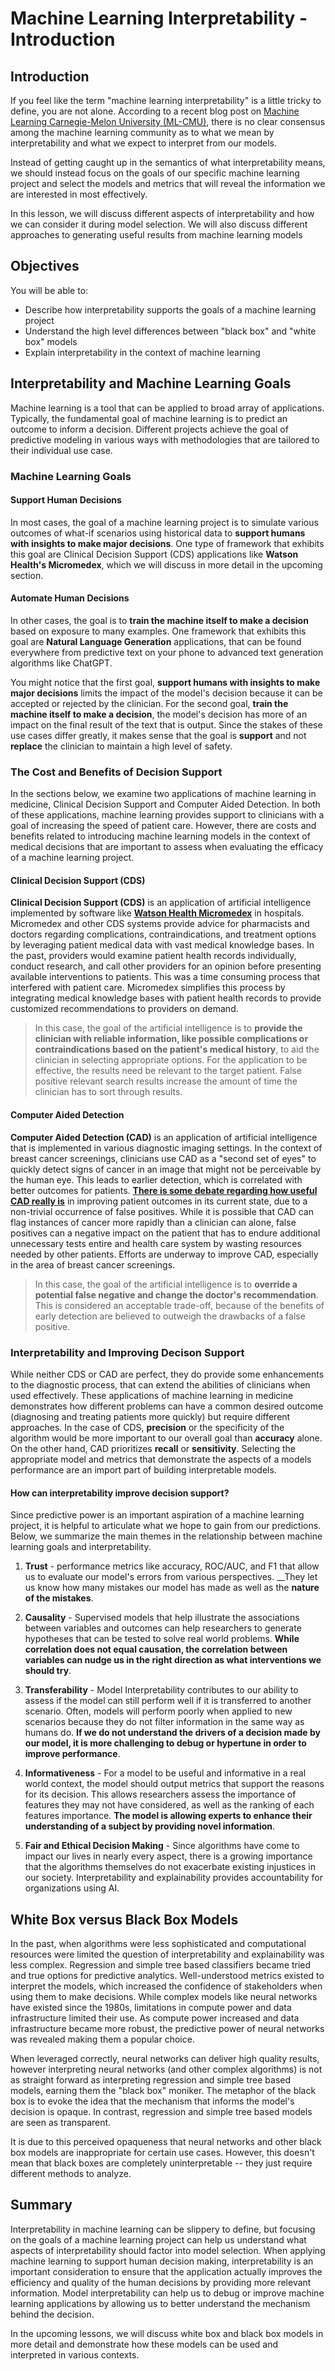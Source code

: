# Machine Learning Interpretability - Introduction

## Introduction

If you feel like the term "machine learning interpretability" is a little tricky to define, you are not alone. According to a recent blog post on [Machine Learning Carnegie-Melon University \(ML-CMU\)](https://blog.ml.cmu.edu/2020/08/31/6-interpretability/#:~:text=Interpretability%20is%20difficult,can%20be%20evaluated.), there is no clear consensus among the machine learning community as to what we mean by interpretability and what we expect to interpret from our models. 

Instead of getting caught up in the semantics of what interpretability means, we should instead focus on the goals of our specific machine learning project and select the models and metrics that will reveal the information we are interested in most effectively.

In this lesson, we will discuss different aspects of interpretability and how we can consider it during model selection. We will also discuss different approaches to generating useful results from machine learning models 

## Objectives

You will be able to:

* Describe how interpretability supports the goals of a machine learning project
* Understand the high level differences between "black box" and "white box" models
* Explain interpretability in the context of machine learning

## Interpretability and Machine Learning Goals

Machine learning is a tool that can be applied to broad array of applications. Typically, the fundamental goal of machine learning is to predict an outcome to inform a decision. Different projects achieve the goal of predictive modeling in various ways with methodologies that are tailored to their individual use case.

### Machine Learning Goals

#### Support Human Decisions
In most cases, the goal of a machine learning project is to simulate various outcomes of what-if scenarios using historical data to __support humans with insights to make major decisions__. One type of framework that exhibits this goal are Clinical Decision Support (CDS) applications like __Watson Health's Micromedex__, which we will discuss in more detail in the upcoming section.

#### Automate Human Decisions
In other cases, the goal is to __train the machine itself to make a decision__ based on exposure to many examples. One framework that exhibits this goal are __Natural Language Generation__ applications, that can be found everywhere from predictive text on your phone to advanced text generation algorithms like ChatGPT. 

You might notice that the first goal, __support humans with insights to make major decisions__ limits the impact of the model's decision because it can be accepted or rejected by the clinician. For the second goal, __train the machine itself to make a decision__, the model's decision has more of an impact on the final result of the text that is output. Since the stakes of these use cases differ greatly, it makes sense that the goal is __support__ and not __replace__ the clinician to maintain a high level of safety. 

### The Cost and Benefits of Decision Support
In the sections below, we examine two applications of machine learning in medicine, Clinical Decision Support and Computer Aided Detection. In both of these applications, machine learning provides support to clinicians with a goal of increasing the speed of patient care. However, there are costs and benefits related to introducing machine learning models in the context of medical decisions that are important to assess when evaluating the efficacy of a machine learning project.

#### Clinical Decision Support (CDS)
__Clinical Decision Support (CDS)__ is an application of artificial intelligence implemented by software like [__Watson Health Micromedex__](https://www.ibm.com/watson-health/solutions/clinical-decision-support) in hospitals. Micromedex and other CDS systems provide advice for pharmacists and doctors regarding complications, contraindications, and treatment options by leveraging patient medical data with vast medical knowledge bases. In the past, providers would examine patient health records individually, conduct research, and call other providers for an opinion before presenting available interventions to patients. This was a time consuming process that interfered with patient care. Micromedex simplifies this process by integrating medical knowledge bases with patient health records to provide customized recommendations to providers on demand. 

> In this case, the goal of the artificial intelligence is to __provide the clinician with reliable information, like possible complications or contraindications based on the patient's medical history__, to aid the clinician in selecting appropriate options. For the application to be effective, the results need be relevant to the target patient. False positive relevant search results increase the amount of time the clinician has to sort through results. 


#### Computer Aided Detection
__Computer Aided Detection (CAD)__ is an application of artificial intelligence that is implemented in various diagnostic imaging settings. In the context of breast cancer screenings, clinicians use CAD as a "second set of eyes" to quickly detect signs of cancer in an image that might not be perceivable by the human eye. This leads to earlier detection, which is correlated with better outcomes for patients. [__There is some debate regarding how useful CAD really is__](https://www.ncbi.nlm.nih.gov/pmc/articles/PMC6670274/) in improving patient outcomes in its current state, due to a non-trivial occurrence of false positives. While it is possible that CAD can flag instances of cancer more rapidly than a clinician can alone, false positives can a negative impact on the patient that has to endure additional unnecessary tests entire and health care system by wasting resources needed by other patients. Efforts are underway to improve CAD, especially in the area of breast cancer screenings. 

> In this case, the goal of the artificial intelligence is to __override a potential false negative and change the doctor's recommendation__. This is considered an acceptable trade-off, because of the benefits of early detection are believed to outweigh the drawbacks of a false positive.

### Interpretability and Improving Decison Support
While neither CDS or CAD are perfect, they do provide some enhancements to the diagnostic process, that can extend the abilities of clinicians when used effectively. These applications of machine learning in medicine demonstrates how different problems can have a common desired outcome (diagnosing and treating patients more quickly) but require different approaches. In the case of CDS, __precision__ or the specificity of the algorithm would be more important to our overall goal than __accuracy__ alone. On the other hand, CAD prioritizes __recall__ or __sensitivity__. Selecting the appropriate model and metrics that demonstrate the aspects of a models performance are an import part of building interpretable models.

#### How can interpretability improve decision support?
Since predictive power is an important aspiration of a machine learning project, it is helpful to articulate what we hope to gain from our predictions. Below, we summarize the main themes in the relationship between machine learning goals and interpretability.

1. __Trust__ - performance metrics like accuracy, ROC/AUC, and F1 that allow us to evaluate our model's errors from various perspectives. __They let us know how many mistakes our model has made as well as the __nature of the mistakes__.


2. __Causality__ - Supervised models that help illustrate the associations between variables and outcomes can help researchers to generate hypotheses that can be tested to solve real world problems. __While correlation does not equal causation, the correlation between variables can nudge us in the right direction as what interventions we should try__. 


3. __Transferability__ - Model Interpretability contributes to our ability to assess if the model can still perform well if it is transferred to another scenario. Often, models will perform poorly when applied to new scenarios because they do not filter information in the same way as humans do. __If we do not understand the drivers of a decision made by our model, it is more challenging to debug or hypertune in order to improve performance__.  


4. __Informativeness__ - For a model to be useful and informative in a real world context, the model should output metrics that support the reasons for its decision. This allows researchers assess the importance of features they may not have considered, as well as the ranking of each features importance. __The model is allowing experts to enhance their understanding of a subject by providing novel information__.


5. __Fair and Ethical Decision Making__ - Since algorithms have come to impact our lives in nearly every aspect, there is a growing importance that the algorithms themselves do not exacerbate existing injustices in our society. Interpretability and explainability provides accountability for organizations using AI.

## White Box versus Black Box Models
In the past, when algorithms were less sophisticated and computational resources were limited the question of interpretability and explainability was less complex. Regression and simple tree based classifiers became tried and true options for predictive analytics. Well-understood metrics existed to interpret the models, which increased the confidence of stakeholders when using them to make decisions. While complex models like neural networks have existed since the 1980s, limitations in compute power and data infrastructure limited their use. As compute power increased and data infrastructure became more robust, the predictive power of neural networks was revealed making them a popular choice. 

When leveraged correctly, neural networks can deliver high quality results, however interpreting neural networks (and other complex algorithms) is not as straight forward as interpreting regression and simple tree based models, earning them the "black box" moniker. The metaphor of the black box is to evoke the idea that the mechanism that informs the model's decision is opaque. In contrast, regression and simple tree based models are seen as transparent.

It is due to this perceived opaqueness that neural networks and other black box models are inappropriate for certain use cases. However, this doesn't mean that black boxes are completely uninterpretable -- they just require different methods to analyze.

## Summary

Interpretability in machine learning can be slippery to define, but focusing on the goals of a machine learning project can help us understand what aspects of interpretability should factor into model selection. When applying machine learning to support human decision making, interpretability is an important consideration to ensure that the application actually improves the efficiency and quality of the human decisions by providing more relevant information. Model interpretability can help us to debug or improve machine learning applications by allowing us to better understand the mechanism behind the decision.

In the upcoming lessons, we will discuss white box and black box models in more detail and demonstrate how these models can be used and interpreted in various contexts. 
